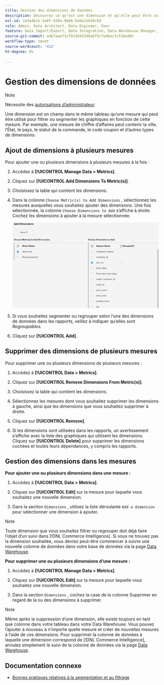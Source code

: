 ```yaml
---
title: Gestion des dimensions de données
description: Découvrez ce qu’est une dimension et qu’elle peut être utilisée pour filtrer ou segmenter les graphiques en fonction d’une mesure.
exl-id: 143a4b1e-2e6f-438a-90e6-bdda13b39cb9
role: Admin, Data Architect, Data Engineer, User
feature: Data Import/Export, Data Integration, Data Warehouse Manager, Commerce Tables
source-git-commit: adb7aaef1cf914d43348abf5c7e4bec7c51bed0c
workflow-type: tm+mt
source-wordcount: '412'
ht-degree: 0%

---
```


# Gestion des dimensions de données

>[!NOTE]
>
>Nécessite des [autorisations d’administrateur](../../administrator/user-management/user-management.md).

Une dimension est un champ dans le même tableau qu’une mesure qui peut être utilisé pour filtrer ou segmenter les graphiques en fonction de cette mesure. Par exemple, une mesure de chiffre d’affaires peut contenir la ville, l’État, le pays, le statut de la commande, le code coupon et d’autres types de dimensions.

## Ajout de dimensions à plusieurs mesures

Pour ajouter une ou plusieurs dimensions à plusieurs mesures à la fois :

1. Accédez à **[!UICONTROL Manage Data > Metrics]**.

1. Cliquez sur **[!UICONTROL Add Dimensions To Metric(s)]**.

1. Choisissez la table qui contient les dimensions.

1. Dans la colonne `Choose Metric(s) to Add Dimensions` , sélectionnez les mesures auxquelles vous souhaitez ajouter des dimensions. Une fois sélectionnée, la colonne `Choose Dimensions to Add` s’affiche à droite. Cochez les dimensions à ajouter à la mesure sélectionnée.

   ![](../../assets/Add_Dimensions.png)

1. Si vous souhaitez segmenter ou regrouper selon l’une des dimensions de données dans les rapports, veillez à indiquer qu’elles sont _Regroupables_.

1. Cliquez sur **[!UICONTROL Add]**.

## Supprimer des dimensions de plusieurs mesures

Pour supprimer une ou plusieurs dimensions de plusieurs mesures :

1. Accédez à **[!UICONTROL Data > Metrics]**.

1. Cliquez sur **[!UICONTROL Remove Dimensions From Metric(s)]**.

1. Choisissez la table qui contient les dimensions.

1. Sélectionnez les mesures dont vous souhaitez supprimer les dimensions à gauche, ainsi que les dimensions que vous souhaitez supprimer à droite.

1. Cliquez sur **[!UICONTROL Remove]**.

1. Si les dimensions sont utilisées dans les rapports, un avertissement s’affiche avec la liste des graphiques qui utilisent les dimensions. Cliquez sur **[!UICONTROL Delete]** pour supprimer les dimensions cochées et toutes leurs dépendances, y compris les rapports.

## Gestion des dimensions dans les mesures

**Pour ajouter une ou plusieurs dimensions dans une mesure :**

1. Accédez à **[!UICONTROL Data > Metrics]**.

1. Cliquez sur **[!UICONTROL Edit]** sur la mesure pour laquelle vous souhaitez une nouvelle dimension.

1. Dans la section `Dimensions` , utilisez la liste déroulante `Add a dimension` pour sélectionner une dimension à ajouter.

>[!NOTE]
>
>Toute dimension que vous souhaitez filtrer ou regrouper doit déjà faire l’objet d’un suivi dans [!DNL Commerce Intelligence]. Si vous ne trouvez pas la dimension souhaitée, vous devrez peut-être commencer à suivre une nouvelle colonne de données dans votre base de données via la page [Data Warehouse](../data-warehouse-mgr/tour-dwm.md).


**Pour supprimer une ou plusieurs dimensions d’une mesure :**

1. Accédez à **[!UICONTROL Manage Data > Metrics]**.

1. Cliquez sur **[!UICONTROL Edit]** sur la mesure pour laquelle vous souhaitez une nouvelle dimension.

1. Dans la section `Dimensions` , cochez la case de la colonne Supprimer en regard de la ou des dimensions à supprimer.

>[!NOTE]
>
>Même après la suppression d’une dimension, elle existe toujours en tant que colonne dans votre tableau dans votre Data Warehouse. Vous pouvez l’ajouter à nouveau à n’importe quelle mesure et créer de nouvelles mesures à l’aide de ces dimensions. Pour supprimer la colonne de données à laquelle une dimension correspond de [!DNL Commerce Intelligence], annulez simplement le suivi de la colonne de données via la page [Data Warehouse](../data-warehouse-mgr/tour-dwm.md).

## Documentation connexe

* [Bonnes pratiques relatives à la segmentation et au filtrage](../../best-practices/segment-filter.md)
